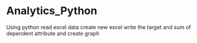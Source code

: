 # Analytics_Python
Using python read excel data create new excel write the target and  sum of dependent attribute and create graph 
